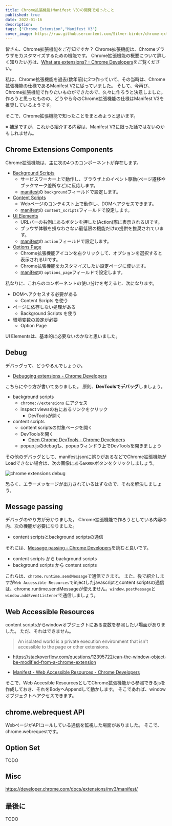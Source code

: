 ```yaml
---
title: Chrome拡張機能(Manifest V3)の開発で知ったこと
published: true
date: 2022-01-16
description: 
tags: ["Chrome Extension","Manifest V3"]
cover_image: https://raw.githubusercontent.com/Silver-birder/chrome-extension-tiktok-scraping-downloader/main/overview.png
---
```


皆さん、Chrome拡張機能をご存知ですか？
Chrome拡張機能は、Chromeブラウザをカスタマイズするための機能です。
Chrome拡張機能の概要について詳しく知りたい方は、[What are extensions? - Chrome Developers](https://developer.chrome.com/docs/extensions/mv3/overview/)をご覧ください。

私は、Chrome拡張機能を過去(数年前)に2つ作っていて、その当時は、Chrome拡張機能の仕様であるManifest V2に従っていました。
そして、今再び、Chrome拡張機能で作りたいものができたので、久々に作ろうと決意しました。
作ろうと思ったものの、どうやら今のChrome拡張機能の仕様はManifest V3を推奨しているようです。

そこで、Chrome拡張機能で知ったことをまとめようと思います。

※ 補足ですが、これから紹介する内容は、Manifest V3に限った話ではないのかもしれません。

## Chrome Extensions Components

Chrome拡張機能は、主に次の4つのコンポーネントが存在します。

* [Background Scripts](https://developer.chrome.com/docs/extensions/mv3/service_workers/)
  * サービスワーカー上で動作し、ブラウザ上のイベント駆動(ページ遷移やブックマーク差所など)に反応します。
  * [manifest](https://developer.chrome.com/docs/extensions/mv3/manifest/)の `background`フィールドで設定します。
* [Content Scripts](https://developer.chrome.com/docs/extensions/mv3/content_scripts/)
  * Webページのコンテキスト上で動作し、DOMへアクセスできます。
  * [manifest](https://developer.chrome.com/docs/extensions/mv3/manifest/)の `content_scripts`フィールドで設定します。
* [UI Elements](https://developer.chrome.com/docs/extensions/mv3/user_interface/)
  * URLバーの右側にあるボタンを押した(Action)際に表示されるUIです。
  * ブラウザ体験を損なわさない最低限の機能だけの提供を推奨されています。
  * [manifest](https://developer.chrome.com/docs/extensions/mv3/manifest/)の `action`フィールドで設定します。
* [Options Page](https://developer.chrome.com/docs/extensions/mv3/options/)
  * Chrome拡張機能アイコンを右クリックして、オプションを選択すると表示されるUIです。
  * Chrome拡張機能をカスタマイズしたい設定ページに使います。
  * [manifest](https://developer.chrome.com/docs/extensions/mv3/manifest/)の `options_page`フィールドで設定します。

私なりに、これらのコンポーネントの使い分けを考えると、次になります。

* DOMへアクセスする必要がある
  * Content Scripts を使う
* ページに依存しない処理がある
  * Background Scripts を使う
* 環境変数の設定が必要
  * Option Page

UI Elementsは、基本的に必要ないのかなと思いました。

## Debug

デバッグって、どうやるんでしょうか。

* [Debugging extensions - Chrome Developers](https://developer.chrome.com/docs/extensions/mv3/tut_debugging/)

こちらにやり方が書いてありました。
原則、**DevToolsでデバッグ**しましょう。

* background scripts
  * `chrome://extensions` にアクセス
  * inspect viewsの右にあるリンクをクリック
    * DevToolsが開く
* content scripts
  * content scriptsの対象ページを開く
  * DevToolsを開く
    * [Open Chrome DevTools - Chrome Developers](https://developer.chrome.com/docs/devtools/open/)
  * popup.jsのdebugも、popupウィンドウ上でDevToolsを開きましょう

その他のデバッグとして、manifest.jsonに誤りがあるなどでChrome拡張機能がLoadできない場合は、次の画像にある`ERROR`ボタンをクリックしましょう。

![chrome extensions debug](https://res.cloudinary.com/silverbirder/image/upload/v1642325181/silver-birder.github.io/blog/chrome_extensions_debug.png)

恐らく、エラーメッセージが出力されているはずなので、それを解決しましょう。

## Message passing

デバッグのやり方が分かりました。
Chrome拡張機能で作ろうとしている内容の内、次の機能が必要になりました。

* content scriptsとbackground scriptsの通信

それには、[Message passing - Chrome Developers](https://developer.chrome.com/docs/extensions/mv3/messaging/)を読むと良いです。

* content scripts から background scripts 
* background scripts から content scripts

これらは、`chrome.runtime.sendMessage`で通信できます。
また、後で紹介しますが`Web Accessible Resources`でinjectしたjavascriptとcontent scriptsの通信は、chrome.runtime.sendMessageが使えません。`window.postMessage`と`window.addEventListener`で通信しましょう。

## Web Accessible Resources

content scriptsからwindowオブジェクトにある変数を参照したい場面がありました。
ただ、それはできません。

> An isolated world is a private execution environment that isn't accessible to the page or other extensions. 

* https://stackoverflow.com/questions/12395722/can-the-window-object-be-modified-from-a-chrome-extension

* [Manifest - Web Accessible Resources - Chrome Developers](https://developer.chrome.com/docs/extensions/mv3/manifest/web_accessible_resources/)

そこで、Web Accesible ResourcesとしてChrome拡張機能から参照できるjsを作成しておき、それをBodyへAppendして動かします。
そこであれば、windowオブジェクトへアクセスできます。

## chrome.webrequest API

WebページがAPIコールしている通信を監視した場面がありました。
そこで、chrome.webrequestです。

## Option Set

TODO

## Misc

https://developer.chrome.com/docs/extensions/mv3/manifest/

## 最後に

TODO